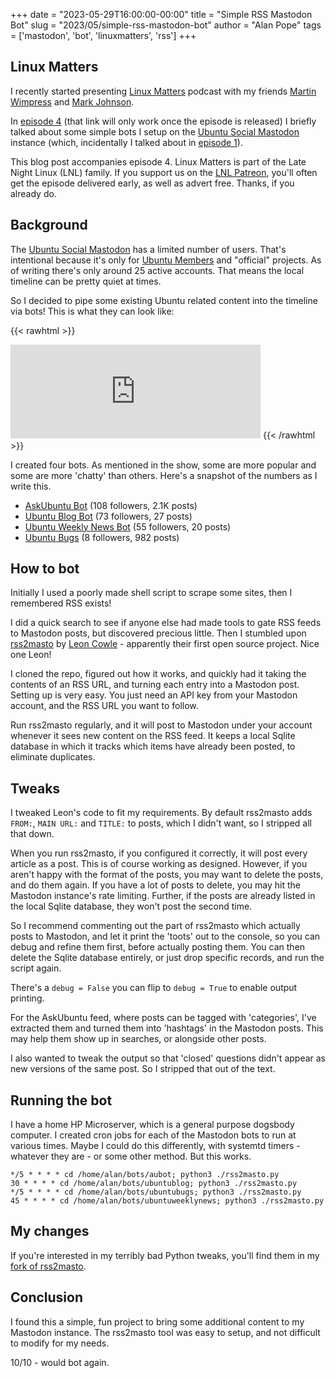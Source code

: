 +++
date = "2023-05-29T16:00:00-00:00"
title = "Simple RSS Mastodon Bot"
slug = "2023/05/simple-rss-mastodon-bot"
author = "Alan Pope"
tags = ['mastodon', 'bot', 'linuxmatters', 'rss']
+++

## Linux Matters

I recently started presenting [Linux Matters](https://linuxmatters.sh/) podcast with my friends [Martin Wimpress](https://linuxmatters.sh/host/mwimpress/) and [Mark Johnson](https://linuxmatters.sh/host/mjohnson/). 

In [episode 4](https://linuxmatters.sh/4/) (that link will only work once the episode is released) I briefly talked about some simple bots I setup on the [Ubuntu Social Mastodon](https://ubuntu.social/) instance (which, incidentally I talked about in [episode 1](https://linuxmatters.sh/1)).

This blog post accompanies episode 4. Linux Matters is part of the Late Night Linux (LNL) family. If you support us on the [LNL Patreon](https://patreon.com/latenightlinux), you'll often get the episode delivered early, as well as advert free. Thanks, if you already do.

## Background

The [Ubuntu Social Mastodon](https://ubuntu.social/) has a limited number of users. That's intentional because it's only for [Ubuntu Members](https://wiki.ubuntu.com/Membership) and "official" projects. As of writing there's only around 25 active accounts. That means the local timeline can be pretty quiet at times. 

So I decided to pipe some existing Ubuntu related content into the timeline via bots! This is what they can look like:

{{< rawhtml >}}
<iframe src="https://ubuntu.social/@askubuntu/110452742787726820/embed" class="mastodon-embed" style="max-width: 100%; border: 0" width="400" allowfullscreen="allowfullscreen"></iframe><script src="https://ubuntu.social/embed.js" async="async"></script>
{{< /rawhtml >}}


I created four bots. As mentioned in the show, some are more popular and some are more 'chatty' than others. Here's a snapshot of the numbers as I write this.

  * [AskUbuntu Bot](https://ubuntu.social/@askubuntu) (108 followers, 2.1K posts)
  * [Ubuntu Blog Bot](https://ubuntu.social/@ubuntublog) (73 followers, 27 posts)
  * [Ubuntu Weekly News Bot](https://ubuntu.social/@ubuntuweeklynews) (55 followers, 20 posts)
  * [Ubuntu Bugs](https://ubuntu.social/@ubuntubugs) (8 followers, 982 posts) 

## How to bot

Initially I used a poorly made shell script to scrape some sites, then I remembered RSS exists! 

I did a quick search to see if anyone else had made tools to gate RSS feeds to Mastodon posts, but discovered precious little. Then I stumbled upon [rss2masto](https://github.com/leoncowle/rss2masto) by [Leon Cowle](https://github.com/leoncowle/) - apparently their first open source project. Nice one Leon!

I cloned the repo, figured out how it works, and quickly had it taking the contents of an RSS URL, and turning each entry into a Mastodon post. Setting up is very easy. You just need an API key from your Mastodon account, and the RSS URL you want to follow. 

Run rss2masto regularly, and it will post to Mastodon under your account whenever it sees new content on the RSS feed. It keeps a local Sqlite database in which it tracks which items have already been posted, to eliminate duplicates. 

## Tweaks

I tweaked Leon's code to fit my requirements. By default rss2masto adds `FROM:`, `MAIN URL:` and `TITLE:` to posts, which I didn't want, so I stripped all that down.

When you run rss2masto, if you configured it correctly, it will post every article as a post. This is of course working as designed. However, if you aren't happy with the format of the posts, you may want to delete the posts, and do them again. If you have a lot of posts to delete, you may hit the Mastodon instance's rate limiting. Further, if the posts are already listed in the local Sqlite database, they won't post the second time. 

So I recommend commenting out the part of rss2masto which actually posts to Mastodon, and let it print the 'toots' out to the console, so you can debug and refine them first, before actually posting them. You can then delete the Sqlite database entirely, or just drop specific records, and run the script again.

There's a `debug = False` you can flip to `debug = True` to enable output printing.

For the AskUbuntu feed, where posts can be tagged with 'categories', I've extracted them and turned them into 'hashtags' in the Mastodon posts. This may help them show up in searches, or alongside other posts. 

I also wanted to tweak the output so that 'closed' questions didn't appear as new versions of the same post. So I stripped that out of the text. 

## Running the bot

I have a home HP Microserver, which is a general purpose dogsbody computer. I created cron jobs for each of the Mastodon bots to run at various times. Maybe I could do this differently, with systemtd timers - whatever they are - or some other method. But this works.

```shell
*/5 * * * * cd /home/alan/bots/aubot; python3 ./rss2masto.py
30 * * * * cd /home/alan/bots/ubuntublog; python3 ./rss2masto.py
*/5 * * * * cd /home/alan/bots/ubuntubugs; python3 ./rss2masto.py
45 * * * * cd /home/alan/bots/ubuntuweeklynews; python3 ./rss2masto.py
```

## My changes

If you're interested in my terribly bad Python tweaks, you'll find them in my [fork of rss2masto](https://github.com/popey/rss2masto).

## Conclusion

I found this a simple, fun project to bring some additional content to my Mastodon instance. The rss2masto tool was easy to setup, and not difficult to modify for my needs. 

10/10 - would bot again.
